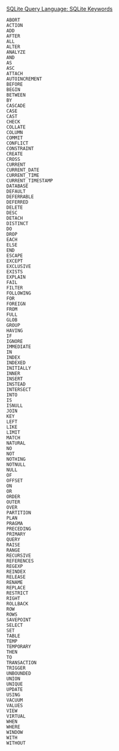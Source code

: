 [SQLite Query Language: SQLite Keywords](https://www.sqlite.org/lang_keywords.html)
 
    ABORT
    ACTION
    ADD
    AFTER
    ALL
    ALTER
    ANALYZE
    AND
    AS
    ASC
    ATTACH
    AUTOINCREMENT
    BEFORE
    BEGIN
    BETWEEN
    BY
    CASCADE
    CASE
    CAST
    CHECK
    COLLATE
    COLUMN
    COMMIT
    CONFLICT
    CONSTRAINT
    CREATE
    CROSS
    CURRENT
    CURRENT_DATE
    CURRENT_TIME
    CURRENT_TIMESTAMP
    DATABASE
    DEFAULT
    DEFERRABLE
    DEFERRED
    DELETE
    DESC
    DETACH
    DISTINCT
    DO
    DROP
    EACH
    ELSE
    END
    ESCAPE
    EXCEPT
    EXCLUSIVE
    EXISTS
    EXPLAIN
    FAIL
    FILTER
    FOLLOWING
    FOR
    FOREIGN
    FROM
    FULL
    GLOB
    GROUP
    HAVING
    IF
    IGNORE
    IMMEDIATE
    IN
    INDEX
    INDEXED
    INITIALLY
    INNER
    INSERT
    INSTEAD
    INTERSECT
    INTO
    IS
    ISNULL
    JOIN
    KEY
    LEFT
    LIKE
    LIMIT
    MATCH
    NATURAL
    NO
    NOT
    NOTHING
    NOTNULL
    NULL
    OF
    OFFSET
    ON
    OR
    ORDER
    OUTER
    OVER
    PARTITION
    PLAN
    PRAGMA
    PRECEDING
    PRIMARY
    QUERY
    RAISE
    RANGE
    RECURSIVE
    REFERENCES
    REGEXP
    REINDEX
    RELEASE
    RENAME
    REPLACE
    RESTRICT
    RIGHT
    ROLLBACK
    ROW
    ROWS
    SAVEPOINT
    SELECT
    SET
    TABLE
    TEMP
    TEMPORARY
    THEN
    TO
    TRANSACTION
    TRIGGER
    UNBOUNDED
    UNION
    UNIQUE
    UPDATE
    USING
    VACUUM
    VALUES
    VIEW
    VIRTUAL
    WHEN
    WHERE
    WINDOW
    WITH
    WITHOUT

